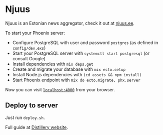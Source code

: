 # Njuus

Njuus is an Estonian news aggregator, check it out at [njuus.ee](https://njuus.ee).

To start your Phoenix server:

  * Configure PostgreSQL with user and password `postgres` (as defined in `config/dev.exs`)
  * Start your PostgreSQL server with `systemctl start postgresql` (or consult Google)
  * Install dependencies with `mix deps.get`
  * Create and migrate your database with `mix ecto.setup`
  * Install Node.js dependencies with `(cd assets && npm install)`
  * Start Phoenix endpoint with `mix do ecto.migrate, phx.server`

Now you can visit [`localhost:4000`](http://localhost:4000) from your browser.

## Deploy to server

Just run `deploy.sh`.

Full guide at [Distillery website](https://github.com/bitwalker/distillery/blob/master/docs/guides/building_in_docker.md).